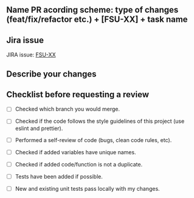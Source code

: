 ## Name PR acording scheme: type of changes (feat/fix/refactor etc.) + [FSU-XX] + task name

## Jira issue

JIRA issue: [FSU-XX](https://klau.atlassian.net/browse/FSU-XX)

## Describe your changes


## Checklist before requesting a review

- [ ] Checked which branch you would merge.
- [ ] Checked if the code follows the style guidelines of this project (use eslint and prettier).
- [ ] Performed a self-review of code (bugs, clean code rules, etc).
- [ ] Checked if added variables have unique names.
- [ ] Checked if added code/function is not a duplicate. 
- [ ] Tests have been added if possible.
- [ ] New and existing unit tests pass locally with my changes.


